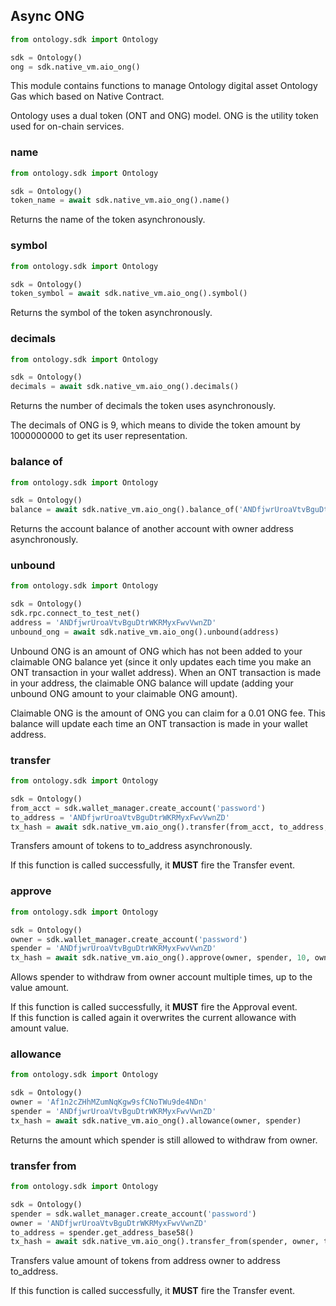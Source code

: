 ## Async ONG

```python
from ontology.sdk import Ontology

sdk = Ontology()
ong = sdk.native_vm.aio_ong()
```

This module contains functions to manage Ontology digital asset Ontology Gas which based on Native Contract.

<aside class="success">
Ontology uses a dual token (ONT and ONG) model. ONG is the utility token used for on-chain services.
</aside>

### name

```python
from ontology.sdk import Ontology

sdk = Ontology()
token_name = await sdk.native_vm.aio_ong().name()
```

Returns the name of the token asynchronously.

### symbol

```python
from ontology.sdk import Ontology

sdk = Ontology()
token_symbol = await sdk.native_vm.aio_ong().symbol()
```

Returns the symbol of the token asynchronously.

### decimals

```python
from ontology.sdk import Ontology

sdk = Ontology()
decimals = await sdk.native_vm.aio_ong().decimals()
```

Returns the number of decimals the token uses asynchronously.

<aside class="success">
The decimals of ONG is 9, which means to divide the token amount by 1000000000 to get its user representation.
</aside>

### balance of

```python
from ontology.sdk import Ontology

sdk = Ontology()
balance = await sdk.native_vm.aio_ong().balance_of('ANDfjwrUroaVtvBguDtrWKRMyxFwvVwnZD')
```

Returns the account balance of another account with owner address asynchronously.

### unbound

```python
from ontology.sdk import Ontology

sdk = Ontology()
sdk.rpc.connect_to_test_net()
address = 'ANDfjwrUroaVtvBguDtrWKRMyxFwvVwnZD'
unbound_ong = await sdk.native_vm.aio_ong().unbound(address)
```

Unbound ONG is an amount of ONG which has not been added to your claimable ONG balance yet (since it only updates each time you make an ONT transaction in your wallet address). When an ONT transaction is made in your address, the claimable ONG balance will update (adding your unbound ONG amount to your claimable ONG amount).

<aside class="success">
Claimable ONG is the amount of ONG you can claim for a 0.01 ONG fee. This balance will update each time an ONT transaction is made in your wallet address.
</aside>

### transfer

```python
from ontology.sdk import Ontology

sdk = Ontology()
from_acct = sdk.wallet_manager.create_account('password')
to_address = 'ANDfjwrUroaVtvBguDtrWKRMyxFwvVwnZD'
tx_hash = await sdk.native_vm.aio_ong().transfer(from_acct, to_address, 10, from_acct, 500, 20000)
```

Transfers amount of tokens to to_address asynchronously.

<aside class="success">
If this function is called successfully, it  <strong>MUST</strong> fire the Transfer event.
</aside>

### approve

```python
from ontology.sdk import Ontology

sdk = Ontology()
owner = sdk.wallet_manager.create_account('password')
spender = 'ANDfjwrUroaVtvBguDtrWKRMyxFwvVwnZD'
tx_hash = await sdk.native_vm.aio_ong().approve(owner, spender, 10, owner, 500, 20000)
```

Allows spender to withdraw from owner account multiple times, up to the value amount.

<aside class="success">
If this function is called successfully, it  <strong>MUST</strong> fire the Approval event.
</aside>

<aside class="notice">
If this function is called again it overwrites the current allowance with amount value.
</aside>

### allowance

```python
from ontology.sdk import Ontology

sdk = Ontology()
owner = 'Af1n2cZHhMZumNqKgw9sfCNoTWu9de4NDn'
spender = 'ANDfjwrUroaVtvBguDtrWKRMyxFwvVwnZD'
tx_hash = await sdk.native_vm.aio_ong().allowance(owner, spender)
```

Returns the amount which spender is still allowed to withdraw from owner.

### transfer from

```python
from ontology.sdk import Ontology

sdk = Ontology()
spender = sdk.wallet_manager.create_account('password')
owner = 'ANDfjwrUroaVtvBguDtrWKRMyxFwvVwnZD'
to_address = spender.get_address_base58()
tx_hash = await sdk.native_vm.aio_ong().transfer_from(spender, owner, to_address, 1, acct1, 500, 20000)
```

Transfers value amount of tokens from address owner to address to_address.

<aside class="success">
If this function is called successfully, it  <strong>MUST</strong> fire the Transfer event.
</aside>
